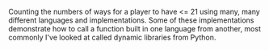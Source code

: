 Counting the numbers of ways for a player to have <= 21 using many, many different languages and implementations. Some of these implementations demonstrate how to call a function built in one language from another, most commonly I've looked at called dynamic libraries from Python.
